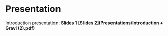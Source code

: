 # Presentation

Introduction presentation:
**[Slides 1](Presentations/Introduction_M2.pdf)**
**[Slides 2](Presentations/Introduction + Gravi (2).pdf)**
